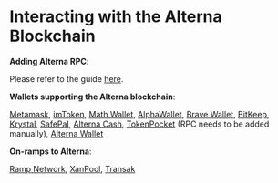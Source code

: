 # Interacting with the Alterna Blockchain

**Adding Alterna RPC**:&#x20;

Please refer to the guide [here](https://tutorials.alternanetwork.org/tutorials/network-tutorials/adding-alterna-network-to-metamask).



**Wallets supporting the Alterna blockchain**:

[Metamask](https://metamask.io), [imToken](https://imtoken.im), [Math Wallet](https://mathwallet.org), [AlphaWallet](https://alphawallet.com), [Brave Wallet](https://brave.com/wallet/), [BitKeep](https://bitkeep.com/), [Krystal](https://krystal.app), [SafePal](https://safepal.io/), [Alterna Cash](https://alterna.cash), [TokenPocket](https://www.tokenpocket.pro/en/) (RPC needs to be added manually), [Alterna Wallet](https://play.google.com/store/apps/details?id=io.alterna.fusecash\&hl=en\&gl=US)



**On-ramps to Alterna**:

[Ramp Network](https://ramp.network), [XanPool](https://xanpool.com/), [Transak](https://transak.com/)
